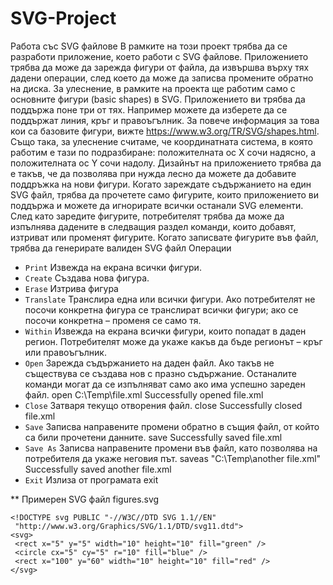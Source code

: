 # SVG-Project

Работа със SVG файлове
В рамките на този проект трябва да се разработи приложение, което работи с SVG файлове.
Приложението трябва да може да зарежда фигури от файла, да извършва върху тях дадени
операции, след което да може да записва промените обратно на диска.
За улеснение, в рамките на проекта ще работим само с основните фигури (basic shapes) в SVG.
Приложението ви трябва да поддържа поне три от тях. Например можете да изберете да се
поддържат линия, кръг и правоъгълник. За повече информация за това кои са базовите фигури,
вижте https://www.w3.org/TR/SVG/shapes.html.
Също така, за улеснение считаме, че координатната система, в която работим е тази по
подразбиране: положителната ос X сочи надясно, а положителната ос Y сочи надолу.
Дизайнът на приложението трябва да е такъв, че да позволява при нужда лесно да можете да
добавите поддръжка на нови фигури.
Когато зареждате съдържанието на един SVG файл, трябва да прочетете само фигурите, които
приложението ви поддържа и можете да игнорирате всички останали SVG елементи.
След като заредите фигурите, потребителят трябва да може да изпълнява дадените в
следващия раздел команди, които добавят, изтриват или променят фигурите.
Когато записвате фигурите във файл, трябва да генерирате валиден SVG файл
Операции

* `Print` Извежда на екрана всички фигури.
* `Create` Създава нова фигура.
* `Erase` Изтрива фигура
* `Translate` Транслира една или всички фигури. Ако потребителят не посочи конкретна фигура се транслират всички фигури; ако се посочи конкретна – променя се само тя.
* `Within` Извежда на екрана всички фигури, които попадат в даден регион. Потребителят може да укаже какъв да бъде регионът – кръг или правоъгълник.
* `Open` Зарежда съдържанието на даден файл. Ако такъв не съществува се създава нов с празно съдържание.
Останалите команди могат да се изпълняват само ако има успешно зареден файл. 
open C:\Temp\file.xml
Successfully opened file.xml
* `Close` Затваря текущо отворения файл.
close
Successfully closed file.xml
* `Save` Записва направените промени обратно в същия файл, от който са били прочетени данните.
save
Successfully saved file.xml
* `Save As` Записва направените промени във файл, като позволява на потребителя да укаже неговия път.
saveas "C:\Temp\another file.xml"
Successfully saved another file.xml
* `Exit` Излиза от програмата
exit


** Примерен SVG файл figures.svg

```<?xml version="1.0" standalone="no"?>
<!DOCTYPE svg PUBLIC "-//W3C//DTD SVG 1.1//EN"
 "http://www.w3.org/Graphics/SVG/1.1/DTD/svg11.dtd">
<svg>
 <rect x="5" y="5" width="10" height="10" fill="green" />
 <circle cx="5" cy="5" r="10" fill="blue" />
 <rect x="100" y="60" width="10" height="10" fill="red" />
</svg>
```
 
